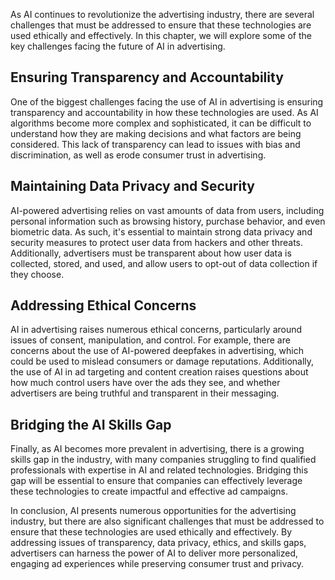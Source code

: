 

As AI continues to revolutionize the advertising industry, there are several challenges that must be addressed to ensure that these technologies are used ethically and effectively. In this chapter, we will explore some of the key challenges facing the future of AI in advertising.

Ensuring Transparency and Accountability
----------------------------------------

One of the biggest challenges facing the use of AI in advertising is ensuring transparency and accountability in how these technologies are used. As AI algorithms become more complex and sophisticated, it can be difficult to understand how they are making decisions and what factors are being considered. This lack of transparency can lead to issues with bias and discrimination, as well as erode consumer trust in advertising.

Maintaining Data Privacy and Security
-------------------------------------

AI-powered advertising relies on vast amounts of data from users, including personal information such as browsing history, purchase behavior, and even biometric data. As such, it's essential to maintain strong data privacy and security measures to protect user data from hackers and other threats. Additionally, advertisers must be transparent about how user data is collected, stored, and used, and allow users to opt-out of data collection if they choose.

Addressing Ethical Concerns
---------------------------

AI in advertising raises numerous ethical concerns, particularly around issues of consent, manipulation, and control. For example, there are concerns about the use of AI-powered deepfakes in advertising, which could be used to mislead consumers or damage reputations. Additionally, the use of AI in ad targeting and content creation raises questions about how much control users have over the ads they see, and whether advertisers are being truthful and transparent in their messaging.

Bridging the AI Skills Gap
--------------------------

Finally, as AI becomes more prevalent in advertising, there is a growing skills gap in the industry, with many companies struggling to find qualified professionals with expertise in AI and related technologies. Bridging this gap will be essential to ensure that companies can effectively leverage these technologies to create impactful and effective ad campaigns.

In conclusion, AI presents numerous opportunities for the advertising industry, but there are also significant challenges that must be addressed to ensure that these technologies are used ethically and effectively. By addressing issues of transparency, data privacy, ethics, and skills gaps, advertisers can harness the power of AI to deliver more personalized, engaging ad experiences while preserving consumer trust and privacy.

